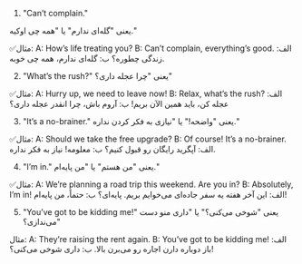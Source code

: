 1. "Can’t complain."

یعنی "گله‌ای ندارم" یا "همه چی اوکیه."

✅مثال:
A: How’s life treating you?
B: Can’t complain, everything’s good.
الف: زندگی چطوره؟
ب: گله‌ای ندارم، همه چی خوبه.

2. "What’s the rush?"
یعنی "چرا عجله داری؟"

✅مثال:
A: Hurry up, we need to leave now!
B: Relax, what’s the rush?
الف: عجله کن، باید همین الآن بریم!
ب: آروم باش، چرا انقدر عجله داری؟

3. "It’s a no-brainer."
یعنی "واضحه!" یا "نیازی به فکر کردن نداره."

✅مثال:
A: Should we take the free upgrade?
B: Of course! It’s a no-brainer.
الف: آپگرید رایگان رو قبول کنیم؟
ب: معلومه! نیاز به فکر نداره.

4. "I’m in."
یعنی "من هستم" یا "من پایه‌ام."

✅مثال:
A: We’re planning a road trip this weekend. Are you in?
B: Absolutely, I’m in!
الف: این آخر هفته یه سفر جاده‌ای می‌خوایم بریم. پایه‌ای؟
ب: حتماً، من پایه‌ام!

5. "You’ve got to be kidding me!"
یعنی "شوخی می‌کنی؟" یا "داری منو دست می‌ندازی؟"

مثال:
A: They’re raising the rent again.
B: You’ve got to be kidding me!
الف: باز دوباره دارن اجاره رو می‌برن بالا.
ب: داری شوخی می‌کنی؟!
